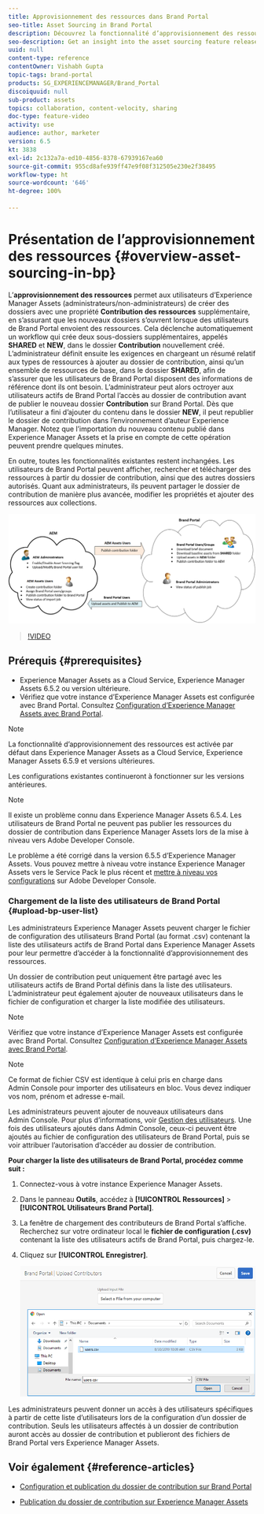 ```yaml
---
title: Approvisionnement des ressources dans Brand Portal
seo-title: Asset Sourcing in Brand Portal
description: Découvrez la fonctionnalité d’approvisionnement des ressources disponible dans Adobe Experience Manager Assets Brand Portal.
seo-description: Get an insight into the asset sourcing feature released in the Adobe Experience Manager Assets Brand Portal.
uuid: null
content-type: reference
contentOwner: Vishabh Gupta
topic-tags: brand-portal
products: SG_EXPERIENCEMANAGER/Brand_Portal
discoiquuid: null
sub-product: assets
topics: collaboration, content-velocity, sharing
doc-type: feature-video
activity: use
audience: author, marketer
version: 6.5
kt: 3838
exl-id: 2c132a7a-ed10-4856-8378-67939167ea60
source-git-commit: 955cd8afe939ff47e9f08f312505e230e2f38495
workflow-type: ht
source-wordcount: '646'
ht-degree: 100%

---
```


# Présentation de l’approvisionnement des ressources {#overview-asset-sourcing-in-bp}

L’**approvisionnement des ressources** permet aux utilisateurs d’Experience Manager Assets (administrateurs/non-administrateurs) de créer des dossiers avec une propriété **Contribution des ressources** supplémentaire, en s’assurant que les nouveaux dossiers s’ouvrent lorsque des utilisateurs de Brand Portal envoient des ressources. Cela déclenche automatiquement un workflow qui crée deux sous-dossiers supplémentaires, appelés **SHARED** et **NEW**, dans le dossier **Contribution** nouvellement créé. L’administrateur définit ensuite les exigences en chargeant un résumé relatif aux types de ressources à ajouter au dossier de contribution, ainsi qu’un ensemble de ressources de base, dans le dossier **SHARED**, afin de s’assurer que les utilisateurs de Brand Portal disposent des informations de référence dont ils ont besoin. L’administrateur peut alors octroyer aux utilisateurs actifs de Brand Portal l’accès au dossier de contribution avant de publier le nouveau dossier **Contribution** sur Brand Portal. Dès que l’utilisateur a fini d’ajouter du contenu dans le dossier **NEW**, il peut republier le dossier de contribution dans l’environnement d’auteur Experience Manager. Notez que l’importation du nouveau contenu publié dans Experience Manager Assets et la prise en compte de cette opération peuvent prendre quelques minutes.

En outre, toutes les fonctionnalités existantes restent inchangées. Les utilisateurs de Brand Portal peuvent afficher, rechercher et télécharger des ressources à partir du dossier de contribution, ainsi que des autres dossiers autorisés. Quant aux administrateurs, ils peuvent partager le dossier de contribution de manière plus avancée, modifier les propriétés et ajouter des ressources aux collections.

![Approvisionnement des ressources dans Brand Portal](assets/asset-sourcing.png)

>[!VIDEO](https://video.tv.adobe.com/v/29365/?quality=12)

## Prérequis {#prerequisites}

* Experience Manager Assets as a Cloud Service, Experience Manager Assets 6.5.2 ou version ultérieure.
* Vérifiez que votre instance d’Experience Manager Assets est configurée avec Brand Portal. Consultez [Configuration d’Experience Manager Assets avec Brand Portal](../using/configure-aem-assets-with-brand-portal.md).

<!--
* Ensure that your Brand Portal tenant is configured with one AEM Assets author instance.
-->

>[!NOTE]
>
>La fonctionnalité d’approvisionnement des ressources est activée par défaut dans Experience Manager Assets as a Cloud Service, Experience Manager Assets 6.5.9 et versions ultérieures.
>
>Les configurations existantes continueront à fonctionner sur les versions antérieures.

>[!NOTE]
>
>Il existe un problème connu dans Experience Manager Assets 6.5.4. Les utilisateurs de Brand Portal ne peuvent pas publier les ressources du dossier de contribution dans Experience Manager Assets lors de la mise à niveau vers Adobe Developer Console.
>
>Le problème a été corrigé dans la version 6.5.5 d’Experience Manager Assets. Vous pouvez mettre à niveau votre instance Experience Manager Assets vers le Service Pack le plus récent et [mettre à niveau vos configurations](https://experienceleague.adobe.com/docs/experience-manager-65/assets/brandportal/configure-aem-assets-with-brand-portal.html?lang=fr#upgrade-integration-65) sur Adobe Developer Console.

<!--

>For immediate fix on AEM 6.5.4, it is recommended to [download the hotfix](https://www.adobeaemcloud.com/content/marketplace/marketplaceProxy.html?packagePath=/content/companies/public/adobe/packages/cq650/hotfix/cq-6.5.0-hotfix-33041) and install on your author instance.
-->

<!--
## Configure Asset Sourcing {#configure-asset-sourcing}

**Asset Sourcing** is configured from within the AEM Assets author instance. The administrators can enable the Asset Sourcing feature flag configuration from the **AEM Web Console Configuration** and upload the active Brand Portal users list in **AEM Assets**.

>[!NOTE]
>
>Asset Sourcing is by default enabled on AEM Assets as a Cloud Service. The AEM administrator can directly upload the active Brand Portal users to allow them access to the Asset Sourcing feature.

>[!NOTE]
>
>Before you begin with the configuration, ensure that your AEM Assets instance is configured with Brand Portal. See, [Configure AEM Assets with Brand Portal](../using/configure-aem-assets-with-brand-portal.md). 

The following video demonstrates, how to configure Asset Sourcing on your AEM Assets author instance:

>[!VIDEO](https://video.tv.adobe.com/v/29771)
-->

<!--
### Enable Asset Sourcing {#enable-asset-sourcing}

AEM administrators can enable the Asset Sourcing feature flag from within the AEM Web Console Configuration (a.k.a Configuration Manager).

>[!NOTE]
>
>This step is not applicable for AEM Assets as a Cloud Service.


**To enable Asset Sourcing:**
1. Log in to your AEM Assets author instance and open Configuration Manager. 
Default URL: http:// localhost:4502/system/console/configMgr.
1. Search using the keyword **Asset Sourcing** to locate **[!UICONTROL Asset Sourcing Feature Flag Config]**.
1. Click **[!UICONTROL Asset Sourcing Feature Flag Config]** to open the configuration window.
1. Select the **[!UICONTROL feature.flag.active.status]** check box.
1. Click **[!UICONTROL Save]**.

![](assets/enable-asset-sourcing.png)
-->


### Chargement de la liste des utilisateurs de Brand Portal {#upload-bp-user-list}

Les administrateurs Experience Manager Assets peuvent charger le fichier de configuration des utilisateurs Brand Portal (au format .csv) contenant la liste des utilisateurs actifs de Brand Portal dans Experience Manager Assets pour leur permettre d’accéder à la fonctionnalité d’approvisionnement des ressources.

Un dossier de contribution peut uniquement être partagé avec les utilisateurs actifs de Brand Portal définis dans la liste des utilisateurs. L’administrateur peut également ajouter de nouveaux utilisateurs dans le fichier de configuration et charger la liste modifiée des utilisateurs.

>[!NOTE]
>
>Vérifiez que votre instance d’Experience Manager Assets est configurée avec Brand Portal. Consultez [Configuration d’Experience Manager Assets avec Brand Portal](../using/configure-aem-assets-with-brand-portal.md).

>[!NOTE]
>
>Ce format de fichier CSV est identique à celui pris en charge dans Admin Console pour importer des utilisateurs en bloc. Vous devez indiquer vos nom, prénom et adresse e-mail.

Les administrateurs peuvent ajouter de nouveaux utilisateurs dans Admin Console. Pour plus d’informations, voir [Gestion des utilisateurs](brand-portal-adding-users.md). Une fois des utilisateurs ajoutés dans Admin Console, ceux-ci peuvent être ajoutés au fichier de configuration des utilisateurs de Brand Portal, puis se voir attribuer l’autorisation d’accéder au dossier de contribution.

**Pour charger la liste des utilisateurs de Brand Portal, procédez comme suit :**

1. Connectez-vous à votre instance Experience Manager Assets.
1. Dans le panneau **Outils**, accédez à **[!UICONTROL Ressources]** > **[!UICONTROL Utilisateurs Brand Portal]**.

1. La fenêtre de chargement des contributeurs de Brand Portal s’affiche.
Recherchez sur votre ordinateur local le **fichier de configuration (.csv)** contenant la liste des utilisateurs actifs de Brand Portal, puis chargez-le.
1. Cliquez sur **[!UICONTROL Enregistrer]**.

   ![](assets/upload-user-list2.png)


Les administrateurs peuvent donner un accès à des utilisateurs spécifiques à partir de cette liste d’utilisateurs lors de la configuration d’un dossier de contribution. Seuls les utilisateurs affectés à un dossier de contribution auront accès au dossier de contribution et publieront des fichiers de Brand Portal vers Experience Manager Assets.

## Voir également {#reference-articles}

* [Configuration et publication du dossier de contribution sur Brand Portal](brand-portal-publish-contribution-folder-to-brand-portal.md)

* [Publication du dossier de contribution sur Experience Manager Assets](brand-portal-publish-contribution-folder-to-aem-assets.md)
